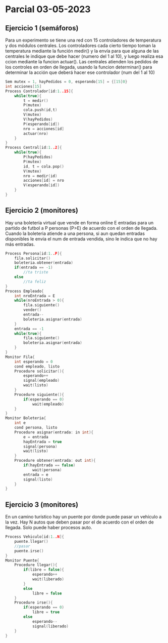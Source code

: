 # Parcial 03-05-2023
## Ejercicio 1 (semáforos)
Para un experimento se tiene una red con 15 controladores de temperatura y dos módulos centrales. Los controladores
cada cierto tiempo toman la temperatura mediante la función medir() y la envía para que alguna de las centrales
le indique que debe hacer (numero del 1 al 10), y luego realiza esa ccion mediante la funcion actuar(). Las centrales
atienden los pedidos de los controles en orden de llegada, usando la funcion determinar() para determinar la acción 
que deberá hacer ese controlador (num del 1 al 10)
```cpp
Sem mutex = 1, hayPedidos = 0, esperando[15] = {[15]0}
int acciones[15]
Process Controlador[id:1..15]{
    while(true){
        t = medir()
        P(mutex)
        cola.push(id,t)
        V(mutex)
        V(hayPedidos)
        P(esperando[id])
        nro = acciones[id]
        actuar(nro)
    }
}
Process Central[id:1..2]{
    while(true){
        P(hayPedidos)
        P(mutex)
        id, t = cola.pop()
        V(mutex)
        nro = medir(id)
        acciones[id] = nro
        V(esperando[id])
    }
}
```
## Ejercicio 2 (monitores)
Hay una boletería virtual que vende en forma online E entradas para un partido de futbol a P personas (P>E) de acuerdo con 
el orden de llegada. Cuando la boleteria atiende a una persona, si aun quedan entradas disponibles le envia el num de entrada
vendida, sino le indica que no hay más entradas.
```cpp
Process Persona[id:1..P]{
    fila.solicitar()
    boleteria.obtener(entrada)
    if(entrada == -1)
        //ta triste
    else
        //ta feliz
}
Process Empleado{
    int nroEntrada = E
    while(nroEntrada > 0){
        fila.siguiente()
        vender()
        entrada--
        boleteria.asignar(entrada)
    }
    entrada == -1
    while(true){
        fila.siguiente()
        boleteria.asignar(entrada)
    }
}
Monitor Fila{
    int esperando = 0
    cond empleado, listo
    Procedure solicitar(){
        esperando++
        signal(empleado)
        wait(listo)
    }
    Procedure siguiente(){
        if(esperando == 0)
            wait(empleado)
    }
}
Monitor Boleteria{
    int e
    cond persona, listo
    Procedure asignar(entrada: in int){
        e = entrada
        hayEntrada = true
        signal(persona)
        wait(listo)
    }
    Procedure obtener(entrada: out int){
        if(hayEntrada == false)
            wait(persona)
        entrada = e
        signal(listo)
    }
}
```
## Ejercicio 3 (monitores)
En un camino turístico hay un puente por donde puede pasar un vehículo a la vez. Hay N autos que deben
pasar por el de acuerdo con el orden de llegada. Solo puede haber procesos auto.
```cpp
Process Vehiculo[id:1..N]{
    puente.llegar()
    //pasar
    puente.irse()
}
Monitor Puente{
    Procedure llegar(){
        if(libre = false){
            esperando++
            wait(liberado)
        }
        else
            libre = false
    }
    Procedure irse(){
        if(esperando == 0)
            libre = true
        else
            esperando--
            signal(liberado)
    }
}
```
